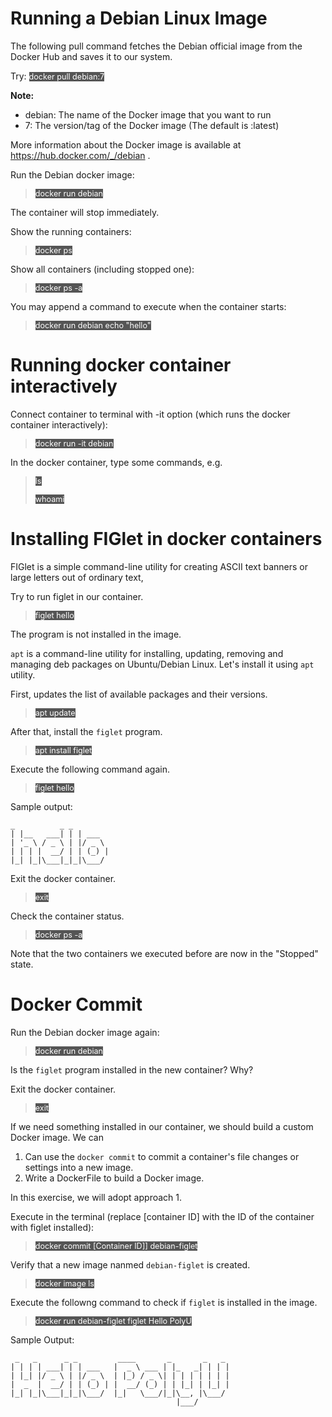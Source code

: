 # Running a Debian Linux Image

The following pull command fetches the Debian official image from the Docker Hub and saves it to our system. 

Try: <span align="left" style="color:#FFF;background:#555;font:Courier New; font-size: 90%;"> docker pull debian:7 </span>

**Note:**
- debian: The name of the Docker image that you want to run
- 7: The version/tag of the Docker image (The default is :latest)

More information about the Docker image is available at https://hub.docker.com/_/debian .


Run the Debian docker image:	<br/>
> <span align="left" style="color:#FFF;background:#555;font:Courier New; font-size: 90%;"> docker run debian </span>

The container will stop immediately.

Show the running containers:
> <span align="left" style="color:#FFF;background:#555;font:Courier New; font-size: 90%;"> docker ps </span>

Show all containers (including stopped one):
> <span align="left" style="color:#FFF;background:#555;font:Courier New; font-size: 90%;"> docker ps -a </span>

You may append a command to execute when the container starts:

> <span align="left" style="color:#FFF;background:#555;font:Courier New; font-size: 90%;"> docker run debian echo "hello" </span>

# Running docker container interactively

Connect container to terminal with -it option (which runs the docker container interactively):
> <span align="left" style="color:#FFF;background:#555;font:Courier New; font-size: 90%;"> docker run -it debian </span>

In the docker container, type some commands, e.g.<br/>

> <span align="left" style="color:#FFF;background:#555;font:Courier New; font-size: 90%;"> ls </span>
> 
> <span align="left" style="color:#FFF;background:#555;font:Courier New; font-size: 90%;"> whoami </span>


# Installing FIGlet in docker containers

FIGlet is a simple command-line utility for creating ASCII text banners or large letters out of ordinary text,

Try to run figlet in our container.

> <span align="left" style="color:#FFF;background:#555;font:Courier New; font-size: 90%;"> figlet hello </span>

The program is not installed in the image.

`apt` is a command-line utility for installing, updating, removing and managing deb packages on Ubuntu/Debian Linux. Let's install it using `apt` utility. 

First, updates the list of available packages and their versions.

> <span align="left" style="color:#FFF;background:#555;font:Courier New; font-size: 90%;"> apt update </span>

After that, install the `figlet` program.

> <span align="left" style="color:#FFF;background:#555;font:Courier New; font-size: 90%;"> apt install figlet </span>

Execute the following command again.

> <span align="left" style="color:#FFF;background:#555;font:Courier New; font-size: 90%;"> figlet hello </span>

 Sample output:

 ```
 _          _ _       
| |__   ___| | | ___  
| '_ \ / _ \ | |/ _ \ 
| | | |  __/ | | (_) |
|_| |_|\___|_|_|\___/ 

```                  

Exit the docker container.

> <span align="left" style="color:#FFF;background:#555;font:Courier New; font-size: 90%;"> exit </span>

Check the container status.

> <span align="left" style="color:#FFF;background:#555;font:Courier New; font-size: 90%;"> docker ps -a </span>

Note that the two containers we executed before are now in the "Stopped" state.


# Docker Commit

Run the Debian docker image again:

> <span align="left" style="color:#FFF;background:#555;font:Courier New; font-size: 90%;"> docker run debian </span>

Is the `figlet` program installed in the new container? Why?

Exit the docker container.

> <span align="left" style="color:#FFF;background:#555;font:Courier New; font-size: 90%;"> exit </span>

If we need something installed in our container, we should build a custom Docker image. We can 
1) Can use  the `docker commit`  to commit a container's file changes or settings into a new image. 
2) Write a DockerFile to build a Docker image. 

In this exercise, we will adopt approach 1.

Execute in the terminal (replace [container ID] with the ID of the container with figlet installed):

> <span align="left" style="color:#FFF;background:#555;font:Courier New; font-size: 90%;"> docker commit [Container ID]] debian-figlet </span>

Verify that a new image nanmed `debian-figlet` is created.

> <span align="left" style="color:#FFF;background:#555;font:Courier New; font-size: 90%;"> docker image ls </span>

Execute the followng command to check if `figlet` is installed in the image.

> <span align="left" style="color:#FFF;background:#555;font:Courier New; font-size: 90%;"> docker run debian-figlet figlet Hello PolyU </span>

Sample Output:

```
 _   _      _ _         ____       _       _   _ 
| | | | ___| | | ___   |  _ \ ___ | |_   _| | | |
| |_| |/ _ \ | |/ _ \  | |_) / _ \| | | | | | | |
|  _  |  __/ | | (_) | |  __/ (_) | | |_| | |_| |
|_| |_|\___|_|_|\___/  |_|   \___/|_|\__, |\___/ 
                                     |___/       
```

<br/>

